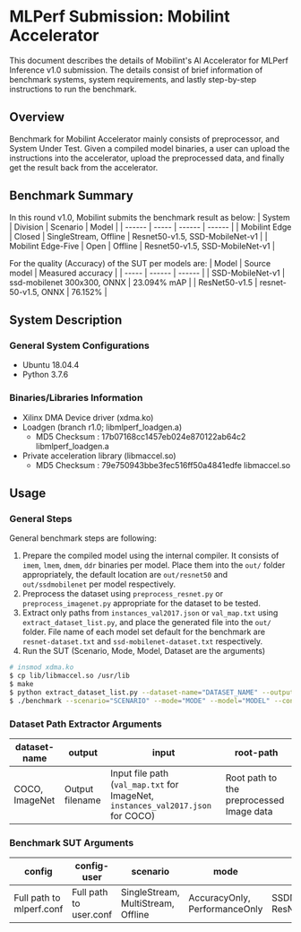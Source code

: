# MLPerf Submission: Mobilint Accelerator
This document describes the details of Mobilint's AI Accelerator for MLPerf Inference v1.0 submission. The details consist of brief information of benchmark systems, system requirements, and lastly step-by-step instructions to run the benchmark.

## Overview
Benchmark for Mobilint Accelerator mainly consists of preprocessor, and System Under Test. Given a compiled model binaries, a user can upload the instructions into the accelerator, upload the preprocessed data, and finally get the result back from the accelerator.

## Benchmark Summary
In this round v1.0, Mobilint submits the benchmark result as below:
| System | Division | Scenario | Model |
| ------ | ----- | ------ | ------ |
| Mobilint Edge | Closed | SingleStream, Offline | Resnet50-v1.5, SSD-MobileNet-v1 |
| Mobilint Edge-Five | Open | Offline | Resnet50-v1.5, SSD-MobileNet-v1 |

For the quality (Accuracy) of the SUT per models are:
| Model | Source model | Measured accuracy |
| ----- | ------ | ------ |
| SSD-MobileNet-v1 | ssd-mobilenet 300x300, ONNX   | 23.094% mAP |
| ResNet50-v1.5 | resnet-50-v1.5, ONNX  | 76.152% |

## System Description
### General System Configurations
* Ubuntu 18.04.4
* Python 3.7.6
### Binaries/Libraries Information
* Xilinx DMA Device driver (xdma.ko)
* Loadgen (branch r1.0; libmlperf_loadgen.a)
  * MD5 Checksum : 17b07168cc1457eb024e870122ab64c2  libmlperf_loadgen.a
* Private acceleration library (libmaccel.so)
  * MD5 Checksum : 79e750943bbe3fec516ff50a4841edfe  libmaccel.so

## Usage
### General Steps
General benchmark steps are following:
1. Prepare the compiled model using the internal compiler. It consists of `imem`, `lmem`, `dmem`, `ddr` binaries per model. Place them into the `out/` folder appropriately, the default location are `out/resnet50` and `out/ssdmobilenet` per model respectively.
2. Preprocess the dataset using `preprocess_resnet.py` or `preprocess_imagenet.py` appropriate for the dataset to be tested.
3. Extract only paths from `instances_val2017.json` or `val_map.txt` using `extract_dataset_list.py`, and place the generated file into the `out/` folder. File name of each model set default for the benchmark are `resnet-dataset.txt` and `ssd-mobilenet-dataset.txt` respectively.
4. Run the SUT (Scenario, Mode, Model, Dataset are the arguments)

```bash
# insmod xdma.ko
$ cp lib/libmaccel.so /usr/lib
$ make
$ python extract_dataset_list.py --dataset-name="DATASET_NAME" --output="OUTPUT_FILENAME" --input="INPUT_FILENAME" --root-path="ROOT_PATH_TO PREPROCESSED_DATA"
$ ./benchmark --scenario="SCENARIO" --mode="MODE" --model="MODEL" --config="mlperf.conf" --config-user="user.conf"
```
### Dataset Path Extractor Arguments
|dataset-name|output|input|root-path|
|-----------|------|-----|------|
|COCO, ImageNet| Output filename | Input file path (`val_map.txt` for ImageNet, `instances_val2017.json` for COCO) | Root path to the preprocessed Image data |

### Benchmark SUT Arguments
|config|config-user|scenario|mode|model|
|------|-----------|--------|----|-----|
|Full path to mlperf.conf|Full path to user.conf|SingleStream, MultiStream, Offline|AccuracyOnly, PerformanceOnly|SSDMobileNetV1, ResNet50|
